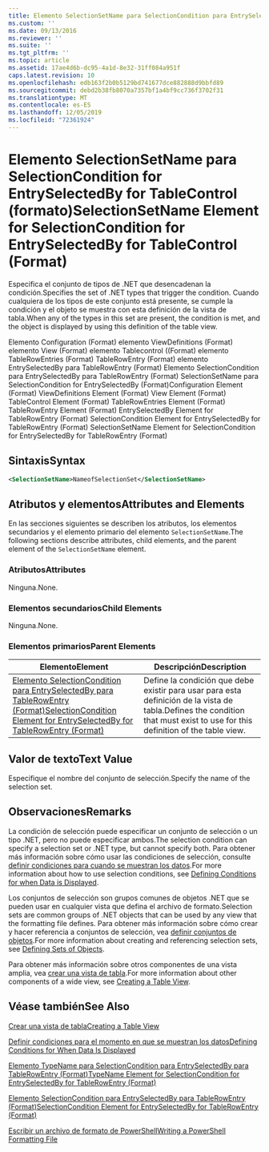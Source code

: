 ```yaml
---
title: Elemento SelectionSetName para SelectionCondition para EntrySelectedBy para Tablecontrol ((Format) | Microsoft Docs
ms.custom: ''
ms.date: 09/13/2016
ms.reviewer: ''
ms.suite: ''
ms.tgt_pltfrm: ''
ms.topic: article
ms.assetid: 17ae4d6b-dc95-4a1d-8e32-31ff084a951f
caps.latest.revision: 10
ms.openlocfilehash: edb163f2b0b5129bd741677dce882888d9bbfd89
ms.sourcegitcommit: debd2b38fb8070a7357bf1a4bf9cc736f3702f31
ms.translationtype: MT
ms.contentlocale: es-ES
ms.lasthandoff: 12/05/2019
ms.locfileid: "72361924"
---
```

# <a name="selectionsetname-element-for-selectioncondition-for-entryselectedby-for-tablecontrol-format"></a><span data-ttu-id="a8643-102">Elemento SelectionSetName para SelectionCondition for EntrySelectedBy for TableControl (formato)</span><span class="sxs-lookup"><span data-stu-id="a8643-102">SelectionSetName Element for SelectionCondition for EntrySelectedBy for TableControl (Format)</span></span>

<span data-ttu-id="a8643-103">Especifica el conjunto de tipos de .NET que desencadenan la condición.</span><span class="sxs-lookup"><span data-stu-id="a8643-103">Specifies the set of .NET types that trigger the condition.</span></span> <span data-ttu-id="a8643-104">Cuando cualquiera de los tipos de este conjunto está presente, se cumple la condición y el objeto se muestra con esta definición de la vista de tabla.</span><span class="sxs-lookup"><span data-stu-id="a8643-104">When any of the types in this set are present, the condition is met, and the object is displayed by using this definition of the table view.</span></span>

<span data-ttu-id="a8643-105">Elemento Configuration (Format) elemento ViewDefinitions (Format) elemento View (Format) elemento Tablecontrol ((Format) elemento TableRowEntries (Format) TableRowEntry (Format) elemento EntrySelectedBy para TableRowEntry (Format) Elemento SelectionCondition para EntrySelectedBy para TableRowEntry (Format) SelectionSetName para SelectionCondition for EntrySelectedBy (Format)</span><span class="sxs-lookup"><span data-stu-id="a8643-105">Configuration Element (Format) ViewDefinitions Element (Format) View Element (Format) TableControl Element (Format) TableRowEntries Element (Format) TableRowEntry Element (Format) EntrySelectedBy Element for TableRowEntry (Format) SelectionCondition Element for EntrySelectedBy for TableRowEntry (Format) SelectionSetName Element for SelectionCondition for EntrySelectedBy for TableRowEntry (Format)</span></span>

## <a name="syntax"></a><span data-ttu-id="a8643-106">Sintaxis</span><span class="sxs-lookup"><span data-stu-id="a8643-106">Syntax</span></span>

```xml
<SelectionSetName>NameofSelectionSet</SelectionSetName>
```

## <a name="attributes-and-elements"></a><span data-ttu-id="a8643-107">Atributos y elementos</span><span class="sxs-lookup"><span data-stu-id="a8643-107">Attributes and Elements</span></span>

<span data-ttu-id="a8643-108">En las secciones siguientes se describen los atributos, los elementos secundarios y el elemento primario del elemento `SelectionSetName`.</span><span class="sxs-lookup"><span data-stu-id="a8643-108">The following sections describe attributes, child elements, and the parent element of the `SelectionSetName` element.</span></span>

### <a name="attributes"></a><span data-ttu-id="a8643-109">Atributos</span><span class="sxs-lookup"><span data-stu-id="a8643-109">Attributes</span></span>

<span data-ttu-id="a8643-110">Ninguna.</span><span class="sxs-lookup"><span data-stu-id="a8643-110">None.</span></span>

### <a name="child-elements"></a><span data-ttu-id="a8643-111">Elementos secundarios</span><span class="sxs-lookup"><span data-stu-id="a8643-111">Child Elements</span></span>

<span data-ttu-id="a8643-112">Ninguna.</span><span class="sxs-lookup"><span data-stu-id="a8643-112">None.</span></span>

### <a name="parent-elements"></a><span data-ttu-id="a8643-113">Elementos primarios</span><span class="sxs-lookup"><span data-stu-id="a8643-113">Parent Elements</span></span>

|<span data-ttu-id="a8643-114">Elemento</span><span class="sxs-lookup"><span data-stu-id="a8643-114">Element</span></span>|<span data-ttu-id="a8643-115">Descripción</span><span class="sxs-lookup"><span data-stu-id="a8643-115">Description</span></span>|
|-------------|-----------------|
|[<span data-ttu-id="a8643-116">Elemento SelectionCondition para EntrySelectedBy para TableRowEntry (Format)</span><span class="sxs-lookup"><span data-stu-id="a8643-116">SelectionCondition Element for EntrySelectedBy for TableRowEntry (Format)</span></span>](./selectioncondition-element-for-entryselectedby-for-tablecontrol-format.md)|<span data-ttu-id="a8643-117">Define la condición que debe existir para usar para esta definición de la vista de tabla.</span><span class="sxs-lookup"><span data-stu-id="a8643-117">Defines the condition that must exist to use for this definition of the table view.</span></span>|

## <a name="text-value"></a><span data-ttu-id="a8643-118">Valor de texto</span><span class="sxs-lookup"><span data-stu-id="a8643-118">Text Value</span></span>

<span data-ttu-id="a8643-119">Especifique el nombre del conjunto de selección.</span><span class="sxs-lookup"><span data-stu-id="a8643-119">Specify the name of the selection set.</span></span>

## <a name="remarks"></a><span data-ttu-id="a8643-120">Observaciones</span><span class="sxs-lookup"><span data-stu-id="a8643-120">Remarks</span></span>

<span data-ttu-id="a8643-121">La condición de selección puede especificar un conjunto de selección o un tipo .NET, pero no puede especificar ambos.</span><span class="sxs-lookup"><span data-stu-id="a8643-121">The selection condition can specify a selection set or .NET type, but cannot specify both.</span></span> <span data-ttu-id="a8643-122">Para obtener más información sobre cómo usar las condiciones de selección, consulte [definir condiciones para cuando se muestran los datos](./defining-conditions-for-displaying-data.md).</span><span class="sxs-lookup"><span data-stu-id="a8643-122">For more information about how to use selection conditions, see [Defining Conditions for when Data is Displayed](./defining-conditions-for-displaying-data.md).</span></span>

<span data-ttu-id="a8643-123">Los conjuntos de selección son grupos comunes de objetos .NET que se pueden usar en cualquier vista que defina el archivo de formato.</span><span class="sxs-lookup"><span data-stu-id="a8643-123">Selection sets are common groups of .NET objects that can be used by any view that the formatting file defines.</span></span> <span data-ttu-id="a8643-124">Para obtener más información sobre cómo crear y hacer referencia a conjuntos de selección, vea [definir conjuntos de objetos](./defining-selection-sets.md).</span><span class="sxs-lookup"><span data-stu-id="a8643-124">For more information about creating and referencing selection sets, see [Defining Sets of Objects](./defining-selection-sets.md).</span></span>

<span data-ttu-id="a8643-125">Para obtener más información sobre otros componentes de una vista amplia, vea [crear una vista de tabla](./creating-a-table-view.md).</span><span class="sxs-lookup"><span data-stu-id="a8643-125">For more information about other components of a wide view, see [Creating a Table View](./creating-a-table-view.md).</span></span>

## <a name="see-also"></a><span data-ttu-id="a8643-126">Véase también</span><span class="sxs-lookup"><span data-stu-id="a8643-126">See Also</span></span>

[<span data-ttu-id="a8643-127">Crear una vista de tabla</span><span class="sxs-lookup"><span data-stu-id="a8643-127">Creating a Table View</span></span>](./creating-a-table-view.md)

[<span data-ttu-id="a8643-128">Definir condiciones para el momento en que se muestran los datos</span><span class="sxs-lookup"><span data-stu-id="a8643-128">Defining Conditions for When Data Is Displayed</span></span>](./defining-conditions-for-displaying-data.md)

[<span data-ttu-id="a8643-129">Elemento TypeName para SelectionCondition para EntrySelectedBy para TableRowEntry (Format)</span><span class="sxs-lookup"><span data-stu-id="a8643-129">TypeName Element for SelectionCondition for EntrySelectedBy for TableRowEntry (Format)</span></span>](./typename-element-for-selectioncondition-for-entryselectedby-for-tablecontrol-format.md)

[<span data-ttu-id="a8643-130">Elemento SelectionCondition para EntrySelectedBy para TableRowEntry (Format)</span><span class="sxs-lookup"><span data-stu-id="a8643-130">SelectionCondition Element for EntrySelectedBy for TableRowEntry (Format)</span></span>](./selectioncondition-element-for-entryselectedby-for-tablecontrol-format.md)

[<span data-ttu-id="a8643-131">Escribir un archivo de formato de PowerShell</span><span class="sxs-lookup"><span data-stu-id="a8643-131">Writing a PowerShell Formatting File</span></span>](./writing-a-powershell-formatting-file.md)
